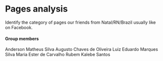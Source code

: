 # Pages analysis
Identify the category of pages our friends from Natal/RN/Brazil usually like on Facebook.

#### Group members
Anderson Matheus Silva
Augusto Chaves de Oliveira
Luiz Eduardo Marques Silva
Maria Ester de Carvalho
Rubem Kalebe Santos

